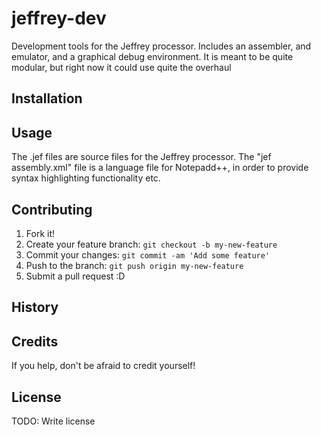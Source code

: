 # jeffrey-dev
Development tools for the Jeffrey processor. Includes an assembler, and emulator, and a graphical debug environment.
It is meant to be quite modular, but right now it could use quite the overhaul

## Installation


## Usage

The .jef files are source files for the Jeffrey processor. The "jef assembly.xml" file is a language file for 
Notepadd++, in order to provide syntax highlighting functionality etc.

## Contributing

1. Fork it!
2. Create your feature branch: `git checkout -b my-new-feature`
3. Commit your changes: `git commit -am 'Add some feature'`
4. Push to the branch: `git push origin my-new-feature`
5. Submit a pull request :D

## History



## Credits

If you help, don't be afraid to credit yourself!

## License

TODO: Write license